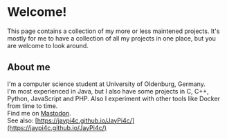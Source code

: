 # Welcome!

This page contains a collection of my more or less maintened projects. It's mostly for me to have a collection of all my projects in one place, but you are welcome to look around. 

## About me

I'm a computer science student at University of Oldenburg, Germany. <br>
I'm most experienced in Java, but I also have some projects in C, C++, Python, JavaScript and PHP. Also I experiment with other tools like Docker from time to time.<br>
Find me on [Mastodon](https://mastodon.social/@JayPi4c).<br>
See also: [https://jaypi4c.github.io/JayPi4c/](https://jaypi4c.github.io/JayPi4c/)
